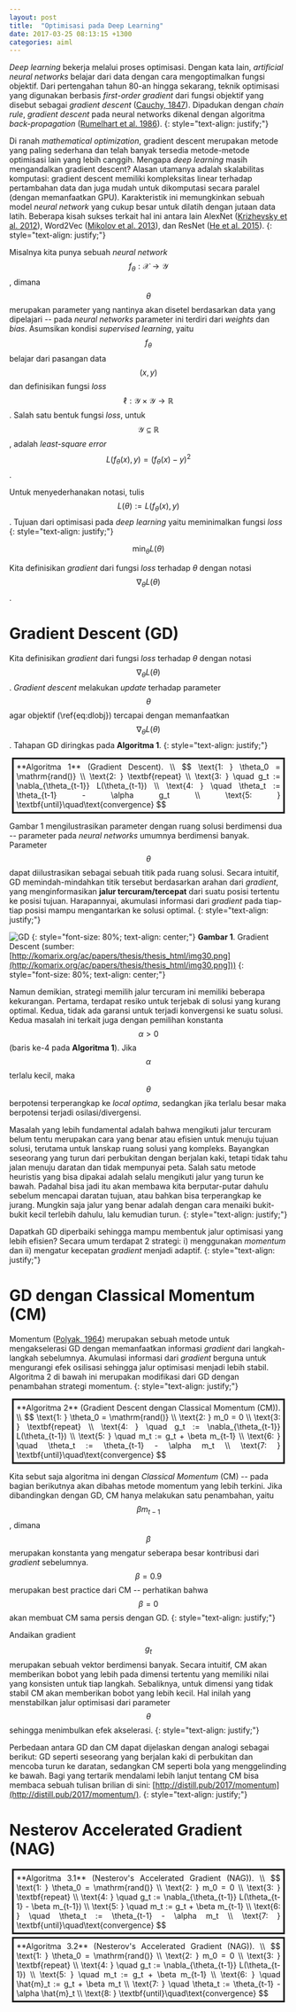 ```yaml
---
layout: post
title:  "Optimisasi pada Deep Learning"
date: 2017-03-25 08:13:15 +1300
categories: aiml
---
```


*Deep learning* bekerja melalui proses optimisasi. 
Dengan kata lain, *artificial neural networks* belajar dari data dengan cara mengoptimalkan fungsi objektif.
Dari pertengahan tahun 80-an hingga sekarang, teknik optimisasi yang digunakan berbasis *first-order gradient* dari fungsi objektif yang disebut sebagai *gradient descent* ([Cauchy, 1847](http://gallica.bnf.fr/ark:/12148/bpt6k2982c.image.f540.pagination.langEN)).
Dipadukan dengan *chain rule*, *gradient descent* pada neural networks dikenal dengan algoritma *back-propagation* ([Rumelhart et al. 1986](http://www.cs.toronto.edu/~fritz/absps/pdp8.pdf)). 
{: style="text-align: justify;"}

Di ranah *mathematical optimization*, gradient descent merupakan metode yang paling sederhana dan telah banyak tersedia metode-metode optimisasi lain yang lebih canggih. 
Mengapa *deep learning* masih mengandalkan gradient descent? 
Alasan utamanya adalah skalabilitas komputasi: gradient descent memiliki kompleksitas linear terhadap pertambahan data dan juga mudah untuk dikomputasi secara paralel (dengan memanfaatkan GPU).
Karakteristik ini memungkinkan sebuah model *neural network* yang cukup besar untuk dilatih dengan jutaan data latih.
Beberapa kisah sukses terkait hal ini antara lain AlexNet ([Krizhevsky et al. 2012](https://papers.nips.cc/paper/4824-imagenet-classification-with-deep-convolutional-neural-networks.pdf)), Word2Vec ([Mikolov et al. 2013](https://papers.nips.cc/paper/5021-distributed-representations-of-words-and-phrases-and-their-compositionality.pdf)), dan ResNet ([He et al. 2015](https://arxiv.org/pdf/1512.03385.pdf)).
{: style="text-align: justify;"}


Misalnya kita punya sebuah *neural network* $$\displaystyle f_{\theta} : \mathcal{X} \rightarrow \mathcal{Y}$$, dimana $$\theta$$ merupakan parameter yang nantinya akan disetel berdasarkan data yang dipelajari -- pada *neural networks* parameter ini terdiri dari *weights* dan *bias*.
Asumsikan kondisi *supervised learning*, yaitu $$f_\theta$$ belajar dari pasangan data $$(x, y)$$ dan definisikan fungsi *loss* $$\displaystyle \ell: \mathcal{Y} \times \mathcal{Y} \rightarrow \mathbb{R}$$. 
Salah satu bentuk fungsi *loss*, untuk $$\mathcal{Y} \subseteq \mathbb{R}$$, adalah *least-square error* $$L\left(f_\theta(x), y \right) = \left( f_\theta(x) - y\right)^2$$.

Untuk menyederhanakan notasi, tulis $$L(\theta) := L(f_\theta(x), y)$$. 
Tujuan dari optimisasi pada *deep learning* yaitu meminimalkan fungsi *loss*
{: style="text-align: justify;"}

$$
\begin{equation}
\label{eq:dlobj}
	\min_{\theta} L(\theta)
\end{equation}
$$

Kita definisikan *gradient* dari fungsi *loss* terhadap $\theta$ dengan notasi $$\nabla_\theta L(\theta)$$.

 
# Gradient Descent (GD)
Kita definisikan *gradient* dari fungsi *loss* terhadap $\theta$ dengan notasi $$\nabla_\theta L(\theta)$$.
*Gradient descent* melakukan *update* terhadap parameter $$\theta$$ agar objektif (\ref{eq:dlobj}) tercapai 
dengan memanfaatkan $$\nabla_{\theta}L(\theta)$$. 
Tahapan GD diringkas pada __Algoritma 1__. 
{: style="text-align: justify;"}


<div markdown="1" style="border-style: solid; margin: 5px; padding: 5px; text-align: justify;">
**Algoritma 1** (Gradient Descent). \\
$$
\text{1: } \theta_0 = \mathrm{rand()} \\
\text{2: } \textbf{repeat} \\
\text{3: } \quad g_t := \nabla_{\theta_{t-1}} L(\theta_{t-1})  \\
\text{4: } \quad \theta_t := \theta_{t-1} - \alpha g_t \\
\text{5: } \textbf{until}\quad\text{convergence}
$$
</div>


Gambar 1 mengilustrasikan parameter dengan ruang solusi berdimensi dua -- parameter pada *neural networks* umumnya berdimensi banyak.
Parameter $$\theta$$ dapat diilustrasikan sebagai sebuah titik pada ruang solusi.
Secara intuitif, GD memindah-mindahkan titik tersebut berdasarkan arahan dari *gradient*, 
yang menginformasikan **jalur tercuram/tercepat** dari suatu posisi tertentu ke posisi tujuan.
Harapannyai, akumulasi informasi dari *gradient* pada tiap-tiap posisi mampu mengantarkan ke solusi optimal.
{: style="text-align: justify;"}

![GD](http://komarix.org/ac/papers/thesis/thesis_html/img30.png "Gradient Descent")
{: style="font-size: 80%; text-align: center;"}
**Gambar 1**. Gradient Descent (sumber: [http://komarix.org/ac/papers/thesis/thesis_html/img30.png](http://komarix.org/ac/papers/thesis/thesis_html/img30.png]))
{: style="font-size: 80%; text-align: center;"}

Namun demikian, strategi memilih jalur tercuram ini memiliki beberapa kekurangan.
Pertama, terdapat resiko untuk terjebak di solusi yang kurang optimal. 
Kedua, tidak ada garansi untuk terjadi konvergensi ke suatu solusi.
Kedua masalah ini terkait juga dengan pemilihan konstanta $$\alpha > 0$$ (baris ke-4 pada **Algoritma 1**).
Jika $$\alpha$$ terlalu kecil, maka $$\theta$$ berpotensi terperangkap ke *local optima*, 
sedangkan jika terlalu besar maka berpotensi terjadi osilasi/divergensi.

Masalah yang lebih fundamental adalah bahwa mengikuti jalur tercuram belum tentu merupakan cara yang benar atau efisien untuk menuju tujuan solusi, 
terutama untuk lanskap ruang solusi yang kompleks.
Bayangkan seseorang yang turun dari perbukitan dengan berjalan kaki, tetapi tidak tahu jalan menuju daratan dan tidak mempunyai peta. 
Salah satu metode heuristis yang bisa dipakai adalah selalu mengikuti jalur yang turun ke bawah.
Padahal bisa jadi itu akan membawa kita berputar-putar dahulu sebelum mencapai daratan tujuan, atau bahkan bisa terperangkap ke jurang.
Mungkin saja jalur yang benar adalah dengan cara menaiki bukit-bukit kecil terlebih dahulu, lalu kemudian turun.
{: style="text-align: justify;"}


Dapatkah GD diperbaiki sehingga mampu membentuk jalur optimisasi yang lebih efisien? Secara umum terdapat 2 strategi: 
i) menggunakan *momentum* dan ii) mengatur kecepatan *gradient* menjadi adaptif.
{: style="text-align: justify;"}


# GD dengan Classical Momentum (CM)
Momentum ([Polyak, 1964](https://www.researchgate.net/profile/Boris_Polyak2/publication/243648538_Some_methods_of_speeding_up_the_convergence_of_iteration_methods/links/5666fa3808ae34c89a01fda1.pdf)) merupakan sebuah metode untuk mengakselerasi GD dengan memanfaatkan informasi *gradient* dari langkah-langkah sebelumnya.
Akumulasi informasi dari *gradient* berguna untuk mengurangi efek osilisasi sehingga jalur optimisasi menjadi lebih stabil.
Algoritma 2 di bawah ini merupakan modifikasi dari GD dengan penambahan strategi momentum.
{: style="text-align: justify;"}


<div markdown="1" style="border-style: solid; margin: 5px; padding: 5px; text-align: justify;">
**Algoritma 2** (Gradient Descent dengan Classical Momentum (CM)). \\
$$
\text{1: } \theta_0 = \mathrm{rand()} \\
\text{2: } m_0 = 0 \\
\text{3: } \textbf{repeat} \\
\text{4: } \quad g_t := \nabla_{\theta_{t-1}} L(\theta_{t-1})  \\
\text{5: } \quad m_t := g_t + \beta m_{t-1} \\
\text{6: } \quad \theta_t := \theta_{t-1} - \alpha m_t \\
\text{7: } \textbf{until}\quad\text{convergence}
$$
</div>

Kita sebut saja algoritma ini dengan *Classical Momentum* (CM) -- pada bagian berikutnya akan dibahas metode momentum yang lebih terkini.
Jika dibandingkan dengan GD, CM hanya melakukan satu penambahan, yaitu $$ \beta m_{t-1}$$, 
dimana $$ \beta $$ merupakan konstanta yang mengatur seberapa besar kontribusi dari *gradient* sebelumnya. 
$$ \beta = 0.9 $$ merupakan best practice dari CM -- perhatikan bahwa $$ \beta = 0$$ akan membuat CM sama persis dengan GD.
{: style="text-align: justify;"}


Andaikan gradient $$ g_t $$ merupakan sebuah vektor berdimensi banyak.
Secara intuitif, CM akan memberikan bobot yang lebih pada dimensi tertentu yang memiliki nilai yang konsisten untuk tiap langkah.
Sebaliknya, untuk dimensi yang tidak stabil CM akan memberikan bobot yang lebih kecil.
Hal inilah yang menstabilkan jalur optimisasi dari parameter $$ \theta $$ sehingga menimbulkan efek akselerasi.
{: style="text-align: justify;"}


Perbedaan antara GD dan CM dapat dijelaskan dengan analogi sebagai berikut: GD seperti seseorang yang berjalan kaki di perbukitan dan mencoba turun ke daratan, 
sedangkan CM seperti bola yang menggelinding ke bawah.
Bagi yang tertarik mendalami lebih lanjut tentang CM bisa membaca sebuah tulisan brilian di sini: [http://distill.pub/2017/momentum](http://distill.pub/2017/momentum/).
{: style="text-align: justify;"}



# Nesterov Accelerated Gradient (NAG)
<div markdown="1" style="border-style: solid; margin: 5px; padding: 5px; text-align: justify;">
**Algoritma 3.1** (Nesterov's Accelerated Gradient (NAG)). \\
$$
\text{1: } \theta_0 = \mathrm{rand()} \\
\text{2: } m_0 = 0 \\
\text{3: } \textbf{repeat} \\
\text{4: } \quad g_t := \nabla_{\theta_{t-1}} L(\theta_{t-1} - \beta m_{t-1})  \\
\text{5: } \quad m_t := g_t + \beta m_{t-1} \\
\text{6: } \quad \theta_t := \theta_{t-1} - \alpha m_t \\
\text{7: } \textbf{until}\quad\text{convergence}
$$
</div>


<div markdown="1" style="border-style: solid; margin: 5px; padding: 5px; text-align: justify;">
**Algoritma 3.2** (Nesterov's Accelerated Gradient (NAG)). \\
$$
\text{1: } \theta_0 = \mathrm{rand()} \\
\text{2: } m_0 = 0 \\
\text{3: } \textbf{repeat} \\
\text{4: } \quad g_t := \nabla_{\theta_{t-1}} L(\theta_{t-1})  \\
\text{5: } \quad m_t := g_t + \beta m_{t-1} \\
\text{6: } \quad \hat{m}_t := g_t + \beta m_t \\
\text{7: } \quad \theta_t := \theta_{t-1} - \alpha \hat{m}_t \\
\text{8: } \textbf{until}\quad\text{convergence}
$$
</div>


# 
